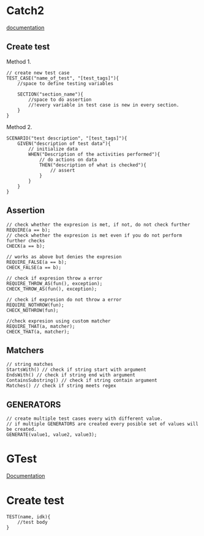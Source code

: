 # Catch2

[documentation](https://github.com/catchorg/Catch2)

## Create test

Method 1.
```
// create new test case
TEST_CASE("name_of_test", "[test_tags]"){
    //space to define testing variables

    SECTION("section_name"){
        //space to do assertion
        //!every variable in test case is new in every section.
    }
}
```

Method 2.
```
SCENARIO("test description", "[test_tags]"){
    GIVEN("description of test data"){
        // initialize data
        WHEN("Description of the activities performed"){
            // do actions on data
            THEN("description of what is checked"){
                // assert
            }
        }
    }
}
```

## Assertion

```
// check whether the expresion is met, if not, do not check further
REQUIRE(a == b);
// check whether the expresion is met even if you do not perform further checks
CHECK(a == b);

// works as above but denies the expresion
REQUIRE_FALSE(a == b);
CHECK_FALSE(a == b);

// check if expresion throw a error
REQUIRE_THROW_AS(fun(), exception);
CHECK_THROW_AS(fun(), exception);

// check if expresion do not throw a error
REQUIRE_NOTHROW(fun);
CHECK_NOTHROW(fun);

//check expresion using custom matcher
REQUIRE_THAT(a, matcher);
CHECK_THAT(a, matcher);
```

## Matchers

```
// string matches
StartsWith() // check if string start with argument
EndsWith() // check if string end with argument
ContainsSubstring() // check if string contain argument
Matches() // check if string meets regex
```

## GENERATORS

```
// create multiple test cases every with different value.
// if multiple GENERATORS are created every posible set of values will be created.
GENERATE(value1, value2, value3);
```

# GTest

[Documentation](https://github.com/google/googletest/blob/main/docs/index.md)

# Create test

```
TEST(name, idk){
    //test body
}
```
